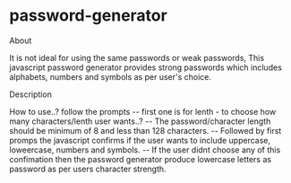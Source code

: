 # password-generator

About


It is not ideal for using the same passwords or weak passwords, This javascript password generator provides strong passwords which includes alphabets, numbers and symbols as per user's choice.

Description

How to use..?
follow the prompts
-- first one is for lenth - to choose how many characters/lenth user wants..?
-- The password/character length should be minimum of 8 and less than 128 characters.
-- Followed by first promps the javascript confirms if the user wants to include uppercase, loweercase, numbers and symbols.
-- If the user didnt choose any of this confimation then the password generator produce lowercase letters as password as per users character strength.



